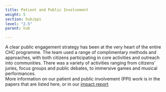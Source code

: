 ```yaml
---
title: Patient and Public Involvement
weight: 5
section: hub/ppi
level: "2.5"
parent: hub

---
```

A clear public engagement strategy has been at the very heart of the entire CHC programme. The team used a range of complimentary methods and approaches, with both citizens participating in core activities and outreach into communities.  There was a variety of activities ranging from citizens’ juries, focus groups and public debates, to immersive games and musical performances.  
​
More information on our patient and public involvement (PPI) work is in the papers that are listed here, or in our [impact report](https://www.chc-impact-report.co.uk/chc-hub)  
